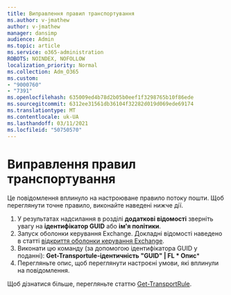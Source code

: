 ```yaml
---
title: Виправлення правил транспортування
ms.author: v-jmathew
author: v-jmathew
manager: dansimp
audience: Admin
ms.topic: article
ms.service: o365-administration
ROBOTS: NOINDEX, NOFOLLOW
localization_priority: Normal
ms.collection: Adm_O365
ms.custom:
- "9000760"
- "7391"
ms.openlocfilehash: 635009ed4b78d2b05b0eef1f3298765b10f86ede
ms.sourcegitcommit: 6312ee31561db36104f32282d019d069ede69174
ms.translationtype: MT
ms.contentlocale: uk-UA
ms.lasthandoff: 03/11/2021
ms.locfileid: "50750570"
---
```

# <a name="fix-transport-rules"></a>Виправлення правил транспортування

Це повідомлення вплинуло на настроюване правило потоку пошти. Щоб переглянути точне правило, виконайте наведені нижче дії.

1. У результатах надсилання в розділі **додаткові відомості** зверніть увагу на **ідентифікатор GUID** або **ім'я політики**.
2. Запуск оболонки керування Exchange. Докладні відомості наведено в статті [відкриття оболонки керування Exchange](https://go.microsoft.com/fwlink/?linkid=2101432).
3. Виконати цю команду (за допомогою ідентифікатора GUID у поданні):  **Get-Transportule-ідентичність "GUID" | FL * Опис***
4. Перегляньте опис, щоб переглянути настроєні умови, які вплинули на повідомлення.

Щоб дізнатися більше, перегляньте статтю [Get-TransportRule](https://go.microsoft.com/fwlink/?linkid=2101523).
